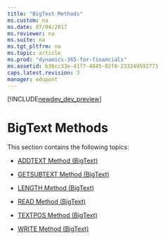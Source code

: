 ```yaml
---
title: "BigText Methods"
ms.custom: na
ms.date: 07/04/2017
ms.reviewer: na
ms.suite: na
ms.tgt_pltfrm: na
ms.topic: article
ms.prod: "dynamics-365-for-financials"
ms.assetid: b36cc33e-41f7-4845-82f8-233249592773
caps.latest.revision: 3
manager: edupont
---
```


[!INCLUDE[newdev_dev_preview](../includes/newdev_dev_preview.md)]

# BigText Methods
This section contains the following topics:  
  
-   [ADDTEXT Method \(BigText\)](devenv-addtext-method-bigtext.md)  
  
-   [GETSUBTEXT Method \(BigText\)](devenv-getsubtext-method-bigtext.md)  
  
-   [LENGTH Method \(BigText\)](devenv-length-method-bigtext.md)  
  
-   [READ Method \(BigText\)](devenv-read-method-bigtext.md)  
  
-   [TEXTPOS Method \(BigText\)](devenv-textpos-method-bigtext.md)  
  
-   [WRITE Method \(BigText\)](devenv-write-method-bigtext.md)